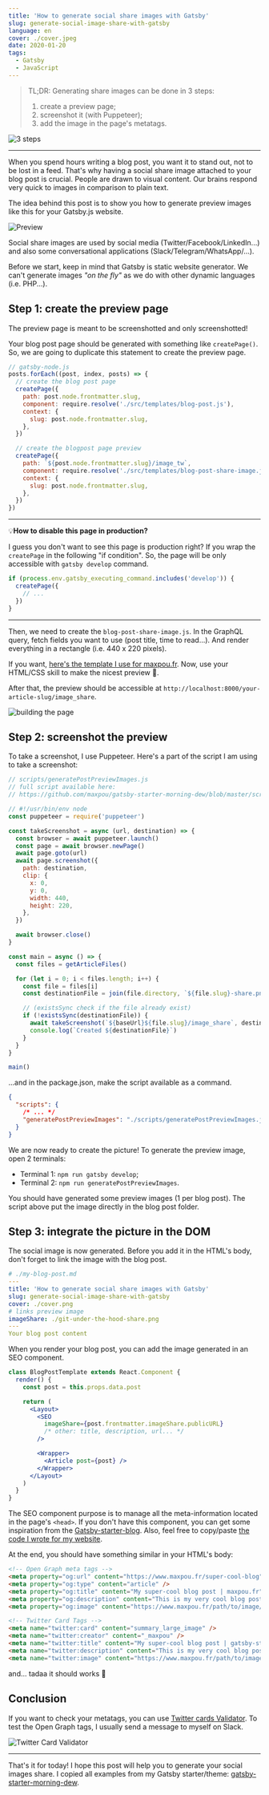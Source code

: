 ```yaml
---
title: 'How to generate social share images with Gatsby'
slug: generate-social-image-share-with-gatsby
language: en
cover: ./cover.jpeg
date: 2020-01-20
tags:
  - Gatsby
  - JavaScript
---
```


> TL;DR: Generating share images can be done in 3 steps:
>
> 1. create a preview page;
> 2. screenshot it (with Puppeteer);
> 3. add the image in the page's metatags.

![3 steps](./3-steps.jpg)

---

When you spend hours writing a blog post, you want it to stand out, not to be lost in a feed. That's
why having a social share image attached to your blog post is crucial. People are drawn to visual
content. Our brains respond very quick to images in comparison to plain text.

The idea behind this post is to show you how to generate preview images like this for your Gatsby.js
website.

![Preview](./preview.png)

Social share images are used by social media (Twitter/Facebook/LinkedIn...) and also some
conversational applications (Slack/Telegram/WhatsApp/...).

Before we start, keep in mind that Gatsby is static website generator. We can't generate images _"on
the fly"_ as we do with other dynamic languages (i.e. PHP...).

## Step 1: create the preview page

The preview page is meant to be screenshotted and only screenshotted!

Your blog post page should be generated with something like `createPage()`. So, we are going to
duplicate this statement to create the preview page.

```js {13-18}
// gatsby-node.js
posts.forEach((post, index, posts) => {
  // create the blog post page
  createPage({
    path: post.node.frontmatter.slug,
    component: require.resolve('./src/templates/blog-post.js'),
    context: {
      slug: post.node.frontmatter.slug,
    },
  })

  // create the blogpost page preview
  createPage({
    path: `${post.node.frontmatter.slug}/image_tw`,
    component: require.resolve('./src/templates/blog-post-share-image.js'),
    context: {
      slug: post.node.frontmatter.slug,
    },
  })
})
```

---

💡**How to disable this page in production?**

I guess you don't want to see this page is production right? If you wrap the `createPage` in the
following "if condition". So, the page will be only accessible with `gatsby develop` command.

```js
if (process.env.gatsby_executing_command.includes('develop')) {
  createPage({
    // ...
  })
}
```

---

Then, we need to create the `blog-post-share-image.js`. In the GraphQL query, fetch fields you want
to use (post title, time to read...). And render everything in a rectangle (i.e. 440 x 220 pixels).

If you want,
[here's the template I use for maxpou.fr](https://github.com/maxpou/gatsby-starter-morning-dew/blob/master/src/templates/blog-post-share-image.js).
Now, use your HTML/CSS skill to make the nicest preview 💪.

After that, the preview should be accessible at
`http://localhost:8000/your-article-slug/image_share`.

![building the page](building-page.png)

## Step 2: screenshot the preview

To take a screenshot, I use Puppeteer. Here's a part of the script I am using to take a screenshot:

```js
// scripts/generatePostPreviewImages.js
// full script available here:
// https://github.com/maxpou/gatsby-starter-morning-dew/blob/master/scripts/generatePostPreviewImages.js

// #!/usr/bin/env node
const puppeteer = require('puppeteer')

const takeScreenshot = async (url, destination) => {
  const browser = await puppeteer.launch()
  const page = await browser.newPage()
  await page.goto(url)
  await page.screenshot({
    path: destination,
    clip: {
      x: 0,
      y: 0,
      width: 440,
      height: 220,
    },
  })

  await browser.close()
}

const main = async () => {
  const files = getArticleFiles()

  for (let i = 0; i < files.length; i++) {
    const file = files[i]
    const destinationFile = join(file.directory, `${file.slug}-share.png`)

    // (existsSync check if the file already exist)
    if (!existsSync(destinationFile)) {
      await takeScreenshot(`${baseUrl}${file.slug}/image_share`, destinationFile)
      console.log(`Created ${destinationFile}`)
    }
  }
}

main()
```

...and in the package.json, make the script available as a command.

```json
{
  "scripts": {
    /* ... */
    "generatePostPreviewImages": "./scripts/generatePostPreviewImages.js"
  }
}
```

We are now ready to create the picture! To generate the preview image, open 2 terminals:

- Terminal 1: `npm run gatsby develop`;
- Terminal 2: `npm run generatePostPreviewImages`.

You should have generated some preview images (1 per blog post). The script above put the image
directly in the blog post folder.

## Step 3: integrate the picture in the DOM

The social image is now generated. Before you add it in the HTML's body, don't forget to link the
image with the blog post.

```yml {7}
# ./my-blog-post.md
---
title: 'How to generate social share images with Gatsby'
slug: generate-social-image-share-with-gatsby
cover: ./cover.png
# links preview image
imageShare: ./git-under-the-hood-share.png
---
Your blog post content
```

When you render your blog post, you can add the image generated in an SEO component.

```jsx {8}
class BlogPostTemplate extends React.Component {
  render() {
    const post = this.props.data.post

    return (
      <Layout>
        <SEO
          imageShare={post.frontmatter.imageShare.publicURL}
          /* other: title, description, url... */
        />

        <Wrapper>
          <Article post={post} />
        </Wrapper>
      </Layout>
    )
  }
}
```

The SEO component purpose is to manage all the meta-information located in the page's `<head>`. If
you don't have this component, you can get some inspiration from the
[Gatsby-starter-blog](https://github.com/gatsbyjs/gatsby-starter-blog/blob/master/src/components/seo.js).
Also, feel free to copy/paste
[the code I wrote for my website](https://github.com/maxpou/gatsby-starter-morning-dew/blob/master/src/components/SEO.js#L33-L45).

At the end, you should have something similar in your HTML's body:

```html
<!-- Open Graph meta tags -->
<meta property="og:url" content="https://www.maxpou.fr/super-cool-blog" />
<meta property="og:type" content="article" />
<meta property="og:title" content="My super-cool blog post | maxpou.fr" />
<meta property="og:description" content="This is my very cool blog post description!" />
<meta property="og:image" content="https://www.maxpou.fr/path/to/image/generated.png" />

<!-- Twitter Card Tags -->
<meta name="twitter:card" content="summary_large_image" />
<meta name="twitter:creator" content="_maxpou" />
<meta name="twitter:title" content="My super-cool blog post | gatsby-starter-morning-dew" />
<meta name="twitter:description" content="This is my very cool blog post description!" />
<meta name="twitter:image" content="https://www.maxpou.fr/path/to/image/generated.png" />
```

and... tadaa it should works 🎉

## Conclusion

If you want to check your metatags, you can use
[Twitter cards Validator](https://cards-dev.twitter.com/validator). To test the Open Graph tags, I
usually send a message to myself on Slack.

![Twitter Card Validator](./validator.png)

---

That's it for today! I hope this post will help you to generate your social images share. I copied
all examples from my Gatsby starter/theme:
[gatsby-starter-morning-dew](https://github.com/maxpou/gatsby-starter-morning-dew).
